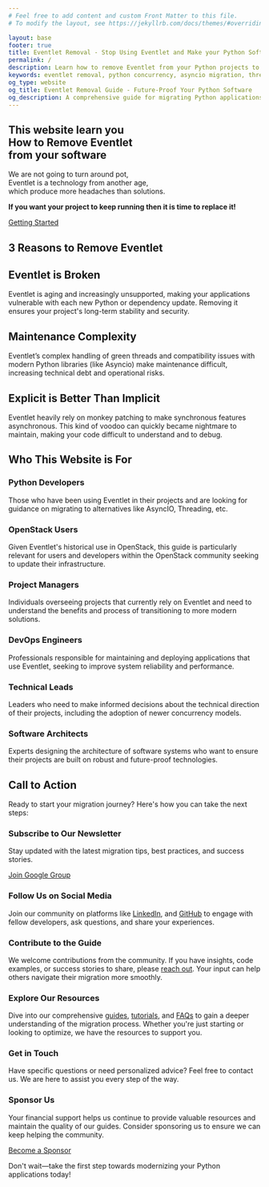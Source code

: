 ```yaml
---
# Feel free to add content and custom Front Matter to this file.
# To modify the layout, see https://jekyllrb.com/docs/themes/#overriding-theme-defaults

layout: base
footer: true
title: Eventlet Removal - Stop Using Eventlet and Make your Python Software Future-Proofing
permalink: /
description: Learn how to remove Eventlet from your Python projects to improve stability, performance, and future compatibility. This comprehensive guide provides practical steps for migrating to modern asynchronous alternatives.
keywords: eventlet removal, python concurrency, asyncio migration, threading, eventlet alternatives, monkey patching, green threads, python async
og_type: website
og_title: Eventlet Removal Guide - Future-Proof Your Python Software
og_description: A comprehensive guide for migrating Python applications from Eventlet to modern asynchronous alternatives like AsyncIO and Threading.
---
```

<!-- Hero Section -->
<section class="h-screen flex items-center justify-center bg-cover bg-center" style="background-image: url('images/hero.jpg'); background-position: center 40%; background-repeat: no-repeat; background-size: cover;">
    <div class="bg-gray-950 bg-opacity-80 p-10 rounded-lg text-center">
    <h1 class="text-5xl font-extrabold mb-4">This website learn you<br>How to <span class="text-yellow-500">Remove</span><span class="text-teal-300"> Eventlet</span><br> from your software</h1>
    <p class="mb-6 text-xl">We are not going to turn around pot,<br>Eventlet is a technology from another age,<br>which produce more headaches than solutions.</p>
    <p class="mb-6 text-xl"><strong>If you want your project to keep running then it is time to replace it!</strong></p>
    <a href="{{ site.baseurl }}{% link guide/getting-started.md %}" class="mt-4 inline-block bg-gradient-to-r from-cyan-400 to-blue-600 text-gray-900 font-semibold py-3 px-8 rounded hover:scale-105 transition-transform">Getting Started</a>
    </div>
</section>

<!-- Section Reasons -->
<section id="reasons" class="py-20 px-10">
    <h2 class="text-4xl font-bold text-center mb-16">3 Reasons to Remove Eventlet</h2>
    <div class="grid grid-cols-1 md:grid-cols-3 gap-10">
        <div class="bg-gray-900 p-6 rounded-lg shadow hover:shadow-xl hover:scale-110 transition-transform duration-300">
            <h2 class="text-2xl font-bold mb-3">Eventlet is Broken</h2>
            <p>Eventlet is aging and increasingly unsupported, making your applications vulnerable with each new Python or dependency update. Removing it ensures your project's long-term stability and security.</p>
        </div>
        <div class="bg-gray-900 p-6 rounded-lg shadow hover:shadow-xl hover:scale-110 transition-transform duration-300">
            <h2 class="text-2xl font-bold mb-3">Maintenance Complexity</h2>
            <p>Eventlet’s complex handling of green threads and compatibility issues with modern Python libraries (like Asyncio) make maintenance difficult, increasing technical debt and operational risks.</p>
        </div>
        <div class="bg-gray-900 p-6 rounded-lg shadow hover:shadow-xl hover:scale-110 transition-transform duration-300">
            <h2 class="text-2xl font-bold mb-3">Explicit is Better Than Implicit</h2>
            <p>Eventlet heavily rely on monkey patching to make synchronous features asynchronous. This kind of voodoo can quickly became nightmare to maintain, making your code difficult to understand
            and to debug.</p>
        </div>
    </div>
</section>

<!-- Section About -->
<section id="about" class="py-20 futuristic-section">
    <div class="container mx-auto px-10">
        <h2 class="text-4xl font-bold mb-6">Who This Website is For</h2>
        <div class="grid grid-cols-1 md:grid-cols-2 lg:grid-cols-3 gap-10">
            <div class="bg-gray-900 p-6 rounded-lg shadow hover:shadow-xl hover:scale-110 transition-transform duration-300 bg-opacity-70">
                <h3 class="text-2xl font-bold mb-3">Python Developers</h3>
                <p>Those who have been using Eventlet in their projects and are looking for guidance on migrating to alternatives like AsyncIO, Threading, etc.</p>
            </div>
            <div class="bg-gray-900 p-6 rounded-lg shadow hover:shadow-xl hover:scale-110 transition-transform duration-300 bg-opacity-70">
                <h3 class="text-2xl font-bold mb-3">OpenStack Users</h3>
                <p>Given Eventlet's historical use in OpenStack, this guide is particularly relevant for users and developers within the OpenStack community seeking to update their infrastructure.</p>
            </div>
            <div class="bg-gray-900 p-6 rounded-lg shadow hover:shadow-xl hover:scale-110 transition-transform duration-300 bg-opacity-70">
                <h3 class="text-2xl font-bold mb-3">Project Managers</h3>
                <p>Individuals overseeing projects that currently rely on Eventlet and need to understand the benefits and process of transitioning to more modern solutions.</p>
            </div>
            <div class="bg-gray-900 p-6 rounded-lg shadow hover:shadow-xl hover:scale-110 transition-transform duration-300 bg-opacity-70">
                <h3 class="text-2xl font-bold mb-3">DevOps Engineers</h3>
                <p>Professionals responsible for maintaining and deploying applications that use Eventlet, seeking to improve system reliability and performance.</p>
            </div>
            <div class="bg-gray-900 p-6 rounded-lg shadow hover:shadow-xl hover:scale-110 transition-transform duration-300 bg-opacity-70">
                <h3 class="text-2xl font-bold mb-3">Technical Leads</h3>
                <p>Leaders who need to make informed decisions about the technical direction of their projects, including the adoption of newer concurrency models.</p>
            </div>
            <div class="bg-gray-900 p-6 rounded-lg shadow hover:shadow-xl hover:scale-110 transition-transform duration-300 bg-opacity-70">
                <h3 class="text-2xl font-bold mb-3">Software Architects</h3>
                <p>Experts designing the architecture of software systems who want to ensure their projects are built on robust and future-proof technologies.</p>
            </div>
        </div>
    </div>
</section>

<!-- Section Call to Action -->
<section id="call-to-action" class="py-20">
    <div class="container mx-auto px-10">
        <h2 class="text-4xl font-bold mb-6">Call to Action</h2>
        <p class="mb-6 text-xl">Ready to start your migration journey? Here's how you can take the next steps:</p>
        <div class="grid grid-cols-1 md:grid-cols-2 lg:grid-cols-3 gap-10 mt-10">
            <div class="bg-indigo-900 p-6 rounded-lg shadow hover:shadow-xl hover:scale-110 transition-transform duration-300">
                <h3 class="text-2xl font-bold mb-3">Subscribe to Our Newsletter</h3>
                <p>Stay updated with the latest migration tips, best practices, and success stories.</p>
                <a href="https://groups.google.com/u/1/g/eventlet-removal" target="_blank" class="mt-4 inline-block bg-teal-500 text-gray-900 font-semibold py-2 px-4 rounded hover:bg-teal-400 transition-colors">Join Google Group</a>
            </div>
            <div class="bg-indigo-900 p-6 rounded-lg shadow hover:shadow-xl hover:scale-110 transition-transform duration-300">
                <h3 class="text-2xl font-bold mb-3">Follow Us on Social Media</h3>
                <p>Join our community on platforms like <a href="https://www.linkedin.com/groups/13183090/" target="_blank" class="text-teal-400">LinkedIn</a>, and <a href="https://github.com/eventlet/eventlet" target="_blank" class="text-teal-400">GitHub</a> to engage with fellow developers, ask questions, and share your experiences.</p>
            </div>
            <div class="bg-indigo-900 p-6 rounded-lg shadow hover:shadow-xl hover:scale-110 transition-transform duration-300">
                <h3 class="text-2xl font-bold mb-3">Contribute to the Guide</h3>
                <p>We welcome contributions from the community. If you have insights, code examples, or success stories to share, please <a href="https://github.com/4383/eventlet-removal/issues/new" class="text-teal-400" target="_blank">reach out</a>. Your input can help others navigate their migration more smoothly.</p>
            </div>
            <div class="bg-indigo-900 p-6 rounded-lg shadow hover:shadow-xl hover:scale-110 transition-transform duration-300">
                <h3 class="text-2xl font-bold mb-3">Explore Our Resources</h3>
                <p>Dive into our comprehensive <a href="{{ site.baseurl }}{% link guide/getting-started.md %}" class="text-teal-400">guides</a>, <a href="{{ site.baseurl }}{% link guide/tutorials.md %}" class="text-teal-400">tutorials</a>, and <a href="{{ site.baseurl }}{% link guide/faq.md %}" class="text-teal-400">FAQs</a> to gain a deeper understanding of the migration process. Whether you're just starting or looking to optimize, we have the resources to support you.</p>
            </div>
            <div class="bg-indigo-900 p-6 rounded-lg shadow hover:shadow-xl hover:scale-110 transition-transform duration-300">
                <h3 class="text-2xl font-bold mb-3">Get in Touch</h3>
                <p>Have specific questions or need personalized advice? Feel free to contact us. We are here to assist you every step of the way.</p>
            </div>
            <div class="bg-indigo-900 p-6 rounded-lg shadow hover:shadow-xl hover:scale-110 transition-transform duration-300">
                <h3 class="text-2xl font-bold mb-3">Sponsor Us</h3>
                <p>Your financial support helps us continue to provide valuable resources and maintain the quality of our guides. Consider sponsoring us to ensure we can keep helping the community.</p>
                <a href="https://github.com/sponsors/4383" target="_blank" class="mt-4 inline-block bg-teal-500 text-gray-900 font-semibold py-2 px-4 rounded hover:bg-teal-400 transition-colors">Become a Sponsor</a>
            </div>
        </div>
        <p class="mt-10 text-xl">Don't wait—take the first step towards modernizing your Python applications today!</p>
    </div>
</section>
